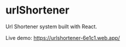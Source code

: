 # urlShortener
Url Shortener system built with React.

Live demo: https://urlshortener-6e1c1.web.app/

